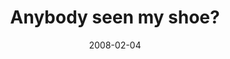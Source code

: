 ---
layout: base.njk
title : 'Anybody seen my shoe?' 
view_title : 'Anybody seen my shoe?' 
year : '2008' 
date : '2008-02-04' 
img_file : '/drawing/anybodyseenmyshoe.png' 
html_file : 'anybodyseenmyshoe' 
next_html : 'ilikeyoubutatthesametimeihateyou.html' 
year_order : '55' 
permalink : "title/{{html_file}}.html"
---